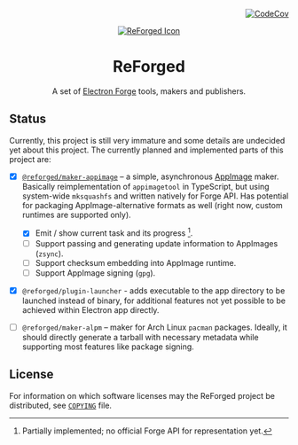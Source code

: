 <div align="right">

[![CodeCov](https://codecov.io/gh/SpacingBat3/ReForged/graph/badge.svg?token=83BCHPFQHS)](https://codecov.io/gh/SpacingBat3/ReForged)

</div><div align="center">

[![ReForged Icon](https://user-images.githubusercontent.com/57194920/216773020-10a50af0-91f2-4956-9598-c10a3f61a355.svg)](https://github.com/SpacingBat3/ReForged#readme)

# ReForged

A set of [Electron Forge][forge] tools, makers and publishers.

</div>

## Status

Currently, this project is still very immature and some details are undecided
yet about this project. The currently planned and implemented parts of this
project are:

- [X] [`@reforged/maker-appimage`][maker1] – a simple, asynchronous [AppImage]
  maker. Basically reimplementation of `appimagetool` in TypeScript, but using
  system-wide `mksquashfs` and written natively for Forge API. Has potential for
  packaging AppImage-alternative formats as well (right now, custom runtimes
  are supported only).

  - [X] Emit / show current task and its progress [^1].
  - [ ] Support passing and generating update information to AppImages (`zsync`).
  - [ ] Support checksum embedding into AppImage runtime.
  - [ ] Support AppImage signing (`gpg`).

- [X] `@reforged/plugin-launcher` - adds executable to the app
  directory to be launched instead of binary, for additional features not yet
  possible to be achieved within Electron app directly.

- [ ] `@reforged/maker-alpm` – maker for Arch Linux `pacman` packages. Ideally,
  it should directly generate a tarball with necessary metadata while supporting
  most features like package signing.

## License

For information on which software licenses may the ReForged project be
distributed, see [`COPYING`](../COPYING) file.

[^1]: Partially implemented; no official Forge API for representation yet.

[AppImage]: https://appimage.org
[forge]:    https://github.com/electron/forge
[maker1]:   https://www.npmjs.com/package/@reforged/maker-appimage
[plugin1]:  https://www.npmjs.com/package/@reforged/plugin-launcher
